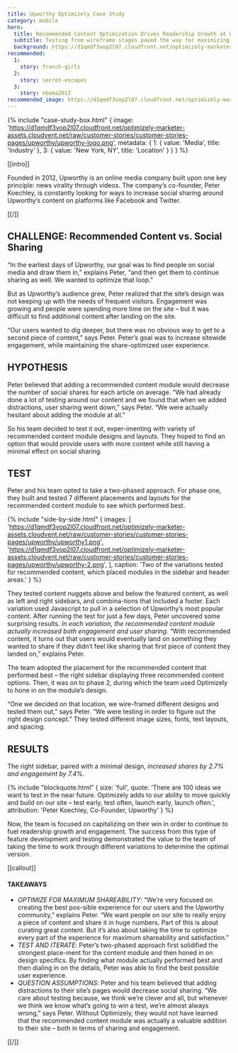 ```yaml
---
title: Upworthy Optimizely Case Study
category: mobile
hero:
  title: Recommended Content Optimization Drives Readership Growth at Upworthy
  subtitle: Testing from wireframe stages paved the way for maximizing reader engagement and social sharing
  background: https://d1qmdf3vop2l07.cloudfront.net/optimizely-marketer-assets.cloudvent.net/raw/customer-stories/customer-stories-pages/upworthy/upworthy-hero2.jpg
recommended:
  1:
    story: french-girls
  2:
    story: secret-escapes
  3:
    story: obama2012
recommended_image: https://d1qmdf3vop2l07.cloudfront.net/optimizely-marketer-assets.cloudvent.net/raw/customer-stories/customer-stories-pages/upworthy/upworthy-hero2.jpg
---
```

{% include "case-study-box.html"
  {
    image: 'https://d1qmdf3vop2l07.cloudfront.net/optimizely-marketer-assets.cloudvent.net/raw/customer-stories/customer-stories-pages/upworthy/upworthy-logo.png',
    metadata: {
      1: {
        value: 'Media',
        title: 'Industry'
      },
      3: {
        value: 'New York, NY',
        title: 'Location'
      }
    }
  }
%}

[[intro]]

Founded in 2012, Upworthy is an online media company built upon one key principle: news virality through videos. The company’s co-founder, Peter Koechley, is constantly looking for ways to increase social sharing around Upworthy’s content on platforms like Facebook and Twitter.

[[/]]

## CHALLENGE: Recommended Content vs. Social Sharing

“In the earliest days of Upworthy, our goal was to find people on social media and draw them in,” explains Peter, “and then get them to continue sharing as well. We wanted to optimize that loop.”

But as Upworthy’s audience grew, Peter realized that the site’s design was not keeping up with the needs of frequent visitors. Engagement was growing and people were spending more time on the site – but it was difficult to find additional content after landing on the site.

“Our users wanted to dig deeper, but there was no obvious way to get to a second piece of content,” says Peter. Peter’s goal was to increase sitewide engagement, while maintaining the share-optimized user experience.

## HYPOTHESIS

Peter believed that adding a recommended content module would decrease the number of social shares for each article on average. “We had already done a lot of testing around our content and we found that when we added distractions, user sharing went down,” says Peter. “We were actually hesitant about adding the module at all.”

So his team decided to test it out, exper-imenting with variety of recommended content module designs and layouts. They hoped to find an option that would provide users with more content while still having a minimal effect on social sharing.

## TEST

Peter and his team opted to take a two-phased approach. For phase one, they built and tested 7 different placements and layouts for the recommended content module to see which performed best.

{% include "side-by-side.html"
  {
    images: [
      'https://d1qmdf3vop2l07.cloudfront.net/optimizely-marketer-assets.cloudvent.net/raw/customer-stories/customer-stories-pages/upworthy/upworthy1.png',
      'https://d1qmdf3vop2l07.cloudfront.net/optimizely-marketer-assets.cloudvent.net/raw/customer-stories/customer-stories-pages/upworthy/upworthy-2.png',
    ],
    caption: 'Two of the variations tested for recommended content, which placed modules in the sidebar and header areas.'
  }
%}


They tested content nuggets above and below the featured content, as well as left and right sidebars, and combina-tions that included a footer. Each variation used Javascript to pull in a selection of Upworthy’s most popular content. After running the test for just a few days, Peter uncovered some surprising results. *In each variation, the recommended content module actually increased both engagement and user sharing.* “With recommended content, it turns out that users would eventually land on something they wanted to share if they didn’t feel like sharing that first piece of content they landed on,” explains Peter.

The team adopted the placement for the recommended content that performed best – the right sidebar displaying three recommended content options. Then, it was on to phase 2, during which the team used Optimizely to hone in on the module’s design.

“One we decided on that location, we wire-framed different designs and tested them out,” says Peter. “We were testing in order to figure out the right design concept.” They tested different image sizes, fonts, text layouts, and spacing.

## RESULTS

The right sidebar, paired with a minimal design, *increased shares by 2.7% and engagement by 7.4%*.

{% include "blockquote.html"
  {
    size: 'full',
    quote: 'There are 100 ideas we want to test in the near future. Optimizely adds to our ability to move quickly and build on our site – test early, test often, launch early, launch often.',
    attribution: 'Peter Koechley, Co-Founder, Upworthy'
  }
%}

Now, the team is focused on capitalizing on their win in order to continue to fuel readership growth and engagement. The success from this type of feature development and testing demonstrated the value to the team of taking the time to work through different variations to determine the optimal version.

[[callout]]

#### TAKEAWAYS

- *OPTIMIZE FOR MAXIMUM SHAREABILITY*: “We’re very focused on creating the best pos-sible experience for our users and the Upworthy community,” explains Peter. “We want people on our site to really enjoy a piece of content and share it in huge numbers. Part of this is about curating great content. But it’s also about taking the time to optimize every part of the experience for maximum shareability and satisfaction.”
- *TEST AND ITERATE*: Peter’s two-phased approach first solidified the strongest place-ment for the content module and then honed in on design specifics. By finding what module actually performed best and then dialing in on the details, Peter was able to find the best possible user experience.
- *QUESTION ASSUMPTIONS*: Peter and his team believed that adding distractions to their site’s pages would decrease social sharing. “We care about testing because, we think we’re clever and all, but whenever we think we know what’s going to win a test, we’re almost always wrong,” says Peter. Without Optimizely, they would not have learned that the recommended content module was actually a valuable addition to their site – both in terms of sharing and engagement.

[[/]]